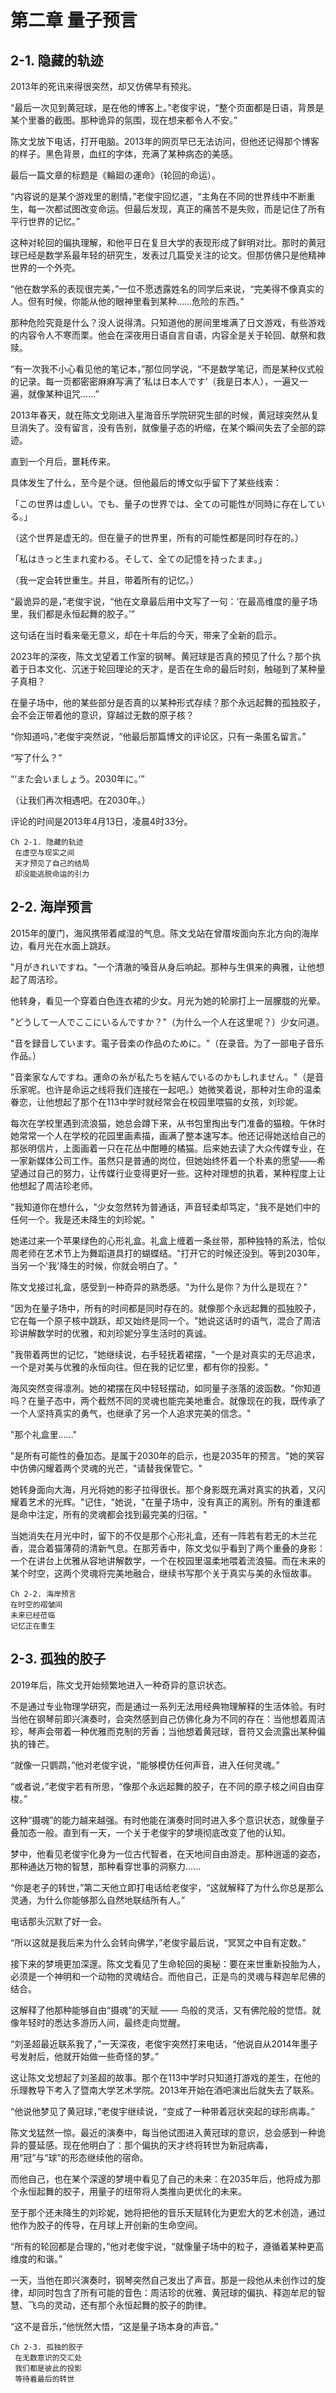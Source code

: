 # 第二章 量子预言

## 2-1. 隐藏的轨迹

2013年的死讯来得很突然，却又仿佛早有预兆。



“最后一次见到黄冠球，是在他的博客上。”老俊宇说，“整个页面都是日语，背景是某个里番的截图。那种诡异的氛围，现在想来都令人不安。”

 

陈文戈放下电话，打开电脑。2013年的网页早已无法访问，但他还记得那个博客的样子。黑色背景，血红的字体，充满了某种病态的美感。

 

最后一篇文章的标题是《輪廻の運命》（轮回的命运）。

 

“内容说的是某个游戏里的剧情，”老俊宇回忆道，“主角在不同的世界线中不断重生，每一次都试图改变命运。但最后发现，真正的痛苦不是失败，而是记住了所有平行世界的记忆。”

 

这种对轮回的偏执理解，和他平日在复旦大学的表现形成了鲜明对比。那时的黄冠球已经是数学系最年轻的研究生，发表过几篇受关注的论文。但那仿佛只是他精神世界的一个外壳。

 

“他在数学系的表现很完美，”一位不愿透露姓名的同学后来说，“完美得不像真实的人。但有时候，你能从他的眼神里看到某种……危险的东西。”

 

那种危险究竟是什么？没人说得清。只知道他的房间里堆满了日文游戏，有些游戏的内容令人不寒而栗。他会在深夜用日语自言自语，内容全是关于轮回、献祭和救赎。

 

“有一次我不小心看见他的笔记本，”那位同学说，“不是数学笔记，而是某种仪式般的记录。每一页都密密麻麻写满了‘私は日本人です’（我是日本人），一遍又一遍，就像某种诅咒……”

 

2013年春天，就在陈文戈刚进入星海音乐学院研究生部的时候，黄冠球突然从复旦消失了。没有留言，没有告别，就像量子态的坍缩，在某个瞬间失去了全部的踪迹。

 

直到一个月后，噩耗传来。

 

具体发生了什么，至今是个谜。但他最后的博文似乎留下了某些线索：

 

「この世界は虚しい。でも、量子の世界では、全ての可能性が同時に存在している。」

（这个世界是虚无的。但在量子的世界里，所有的可能性都是同时存在的。）

 

「私はきっと生まれ変わる。そして、全ての記憶を持ったまま。」

（我一定会转世重生。并且，带着所有的记忆。）

 

“最诡异的是，”老俊宇说，“他在文章最后用中文写了一句：‘在最高维度的量子场里，我们都是永恒起舞的胶子。’”

 

这句话在当时看来毫无意义，却在十年后的今天，带来了全新的启示。

 

2023年的深夜，陈文戈望着工作室的钢琴。黄冠球是否真的预见了什么？那个执着于日本文化、沉迷于轮回理论的天才，是否在生命的最后时刻，触碰到了某种量子真相？

 

在量子场中，他的某些部分是否真的以某种形式存续？那个永远起舞的孤独胶子，会不会正带着他的意识，穿越过无数的原子核？

 

“你知道吗，”老俊宇突然说，“他最后那篇博文的评论区，只有一条匿名留言。”

“写了什么？”

“‘また会いましょう。2030年に。’”

（让我们再次相遇吧。在2030年。）

 

评论的时间是2013年4月13日，凌晨4时33分。



```
Ch 2-1. 隐藏的轨迹
 在虚空与现实之间
 天才预见了自己的结局
 却没能逃脱命运的引力
```





## 2-2. 海岸预言

2015年的厦门，海风携带着咸湿的气息。陈文戈站在曾厝垵面向东北方向的海岸边，看月光在水面上跳跃。



"月がきれいですね。"一个清澈的嗓音从身后响起。那种与生俱来的典雅，让他想起了周洁珍。



他转身，看见一个穿着白色连衣裙的少女。月光为她的轮廓打上一层朦胧的光晕。



"どうして一人でここにいるんですか？"（为什么一个人在这里呢？）少女问道。



"音を録音しています。電子音楽の作品のために。"（在录音。为了一部电子音乐作品。）



"音楽家なんですね。運命の糸が私たちを結んでいるのかもしれません。"（是音乐家呢。也许是命运之线将我们连接在一起吧。）她微笑着说，那种对生命的温柔眷恋，让他想起了那个在113中学时就经常会在校园里喂猫的女孩，刘珍妮。



每次在学校里遇到流浪猫，她总会蹲下来，从书包里掏出专门准备的猫粮。午休时她常常一个人在学校的花园里画素描，画满了整本速写本。他还记得她送给自己的那张明信片，上面画着一只在花丛中酣睡的橘猫。后来她去读了大众传媒专业，在一家新媒体公司工作。虽然只是普通的岗位，但她始终怀着一个朴素的愿望——希望通过自己的努力，让传媒行业变得更好一些。这种对理想的执着，某种程度上让他想起了周洁珍老师。



"我知道你在想什么，"少女忽然转为普通话，声音轻柔却笃定，"我不是她们中的任何一个。我是还未降生的刘珍妮。"



她递过来一个苹果绿色的心形礼盒。礼盒上缠着一条丝带，那种独特的系法，恰似周老师在艺术节上为舞蹈道具打的蝴蝶结。"打开它的时候还没到。等到2030年，当另一个'我'降生的时候，你就会明白了。"



陈文戈接过礼盒，感受到一种奇异的熟悉感。"为什么是你？为什么是现在？"



"因为在量子场中，所有的时间都是同时存在的。就像那个永远起舞的孤独胶子，它在每一个原子核中跳跃，却又始终是同一个。"她说这话时的语气，混合了周洁珍讲解数学时的优雅，和刘珍妮分享生活时的真诚。



"我带着两世的记忆，"她继续说，右手轻抚着裙摆，"一个是对真实的无尽追求，一个是对美与优雅的永恒向往。但在我的记忆里，都有你的投影。"



海风突然变得凛冽。她的裙摆在风中轻轻摆动，如同量子涨落的波函数。"你知道吗？在量子态中，两个截然不同的灵魂也能完美地重合。就像现在的我，既传承了一个人坚持真实的勇气，也继承了另一个人追求完美的信念。"



"那个礼盒里......"



"是所有可能性的叠加态。是属于2030年的启示，也是2035年的预言。"她的笑容中仿佛闪耀着两个灵魂的光芒，"请替我保管它。"



她转身面向大海，月光将她的影子拉得很长。那个身影既充满对真实的执着，又闪耀着艺术的光辉。"记住，"她说，"在量子场中，没有真正的离别。所有的重逢都是命中注定，所有的灵魂都会找到最完美的归宿。"



当她消失在月光中时，留下的不仅是那个心形礼盒，还有一阵若有若无的木兰花香，混合着猫薄荷的清新气息。在那芳香中，陈文戈似乎看到了两个重叠的身影：一个在讲台上优雅从容地讲解数学，一个在校园里温柔地喂着流浪猫。而在未来的某个时空，这两个灵魂将完美地融合，继续书写那个关于真实与美的永恒故事。



```
Ch 2-2. 海岸预言
在时空的褶皱间
未来已经莅临
记忆正在重生
```





## 2-3. 孤独的胶子

2019年后，陈文戈开始频繁地进入一种奇异的意识状态。

 

不是通过专业物理学研究，而是通过一系列无法用经典物理解释的生活体验。有时当他在钢琴前即兴演奏时，会突然感到自己仿佛化身为不同的存在：当他想着周洁珍，琴声会带着一种优雅而克制的芳香；当他想着黄冠球，音符又会流露出某种偏执的锋芒。

 

“就像一只鹦鹉，”他对老俊宇说，“能够模仿任何声音，进入任何灵魂。”

 

“或者说，”老俊宇若有所思，“像那个永远起舞的胶子，在不同的原子核之间自由穿梭。”

 

这种“摄魂”的能力越来越强。有时他能在演奏时同时进入多个意识状态，就像量子叠加态一般。直到有一天，一个关于老俊宇的梦境彻底改变了他的认知。

 

梦中，他看见老俊宇化身为一位古代智者，在天地间自由游走。那种逍遥的姿态，那种通达万物的智慧，那种看穿世事的洞察力......

 

“你是老子的转世，”第二天他立即打电话给老俊宇，“这就解释了为什么你总是那么灵通，为什么你能够那么自然地联结所有人。”

 

电话那头沉默了好一会。

“所以这就是我后来为什么会转向佛学，”老俊宇最后说，“冥冥之中自有定数。”

 

接下来的梦境更加深邃。陈文戈看见了生命轮回的奥秘：要在来世重新投胎为人，必须是一个神明和一个动物的灵魂结合。而他自己，正是鸟的灵魂与释迦牟尼佛的结合。

 

这解释了他那种能够自由“摄魂”的天赋 —— 鸟般的灵活，又有佛陀般的觉悟。就像年轻时的悉达多游历人间，最终走向觉醒。

 

“刘圣超最近联系我了，”一天深夜，老俊宇突然打来电话，“他说自从2014年墨子号发射后，他就开始做一些奇怪的梦。”

 

这让陈文戈想起了刘圣超的故事。那个在113中学时只知道打游戏的差生，在他的乐理教导下考入了暨南大学艺术学院。2013年开始在酒吧演出后就失去了联系。

 

“他说他梦见了黄冠球，”老俊宇继续说，“变成了一种带着冠状突起的球形病毒。”

 

陈文戈猛然一惊。最近的演奏中，每当他试图进入黄冠球的意识，总会感到一种诡异的蔓延感。现在他明白了：那个偏执的天才终将转世为新冠病毒，用“冠”与“球”的形态继续他的宿命。

 

而他自己，也在某个深邃的梦境中看见了自己的未来：在2035年后，他将成为那个永恒起舞的胶子，用量子的纽带将人类推向更优化的未来。

 

至于那个还未降生的刘珍妮，她将把他的音乐天赋转化为更宏大的艺术创造，通过他作为胶子的传导，在月球上开创新的生命空间。

 

“所有的轮回都是合理的，”他对老俊宇说，“就像量子场中的粒子，遵循着某种更高维度的和谐。”

 

一天，当他在即兴演奏时，钢琴突然自己发出了声音。那是一段他从未创作过的旋律，却同时包含了所有可能的音色：周洁珍的优雅、黄冠球的偏执、释迦牟尼的智慧、飞鸟的灵动，还有那个永恒起舞的胶子的韵律。

 

“这不是音乐，”他恍然大悟，“这是量子场本身的声音。”



```
Ch 2-3. 孤独的胶子
 在无数意识的交汇处
 我们都是彼此的投影
 等待着最后的转世
```